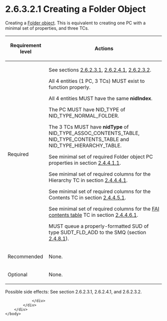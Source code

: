 <html dir="LTR" xmlns:mshelp="http://msdn.microsoft.com/mshelp" xmlns:ddue="http://ddue.schemas.microsoft.com/authoring/2003/5" xmlns:xlink="http://www.w3.org/1999/xlink" xmlns:tool="http://www.microsoft.com/tooltip">
    <head>
        <meta http-equiv="Content-Type" content="text/html; CHARSET=utf-8"></meta>
        <meta name="save" content="history"></meta>
        <title>2.6.3.2.1 Creating a Folder Object</title>
        <xml>
            <mshelp:toctitle title="2.6.3.2.1 Creating a Folder Object"></mshelp:toctitle>
            <mshelp:rltitle title="[MS-PST]: Creating a Folder Object"></mshelp:rltitle>
            <mshelp:keyword index="A" term="a5c8bcf8-706d-4db2-afc4-1f5cb239dc63"></mshelp:keyword>
            <mshelp:attr name="DCSext.ContentType" value="open specification"></mshelp:attr>
            <mshelp:attr name="AssetID" value="a5c8bcf8-706d-4db2-afc4-1f5cb239dc63"></mshelp:attr>
            <mshelp:attr name="TopicType" value="kbRef"></mshelp:attr>
            <mshelp:attr name="DCSext.Title" value="[MS-PST]: Creating a Folder Object" />
        </xml>
    </head>
    <body>
        <div id="header">
            <h1 class="heading">2.6.3.2.1 Creating a Folder Object</h1>
        </div>
        <div id="mainSection">
            <div id="mainBody">
                <div id="allHistory" class="saveHistory"></div>
                <div id="sectionSection0" class="section" name="collapseableSection">
                    

<p>Creating a <a href="08220cc9-69b1-4072-a2e7-2a0ff201d505.htm#gt_0682daa7-c1b8-419b-8a32-6048833d0b72">Folder
object</a>. This is equivalent to creating one PC with a minimal set of
properties, and three TCs.</p>

<table>
 <thead>
  <tr>
   <th>
   <p>Requirement level</p>
   </th>
   <th>
   <p><b><span>Actions</span></b></p>
   </th>
  </tr>
 </thead>
 <tr>
  <td>
  <p>Required</p>
  </td>
  <td>
  <p>See sections <a href="1e645de0-2291-457d-8e3b-3ae415a481ce.htm">2.6.2.3.1</a>, <a href="a3cafcd6-454a-46b4-a122-ebbda9ae56fb.htm">2.6.2.4.1</a>, <a href="06096284-9b6a-41ea-8bf2-6615bee0752e.htm">2.6.2.3.2</a>.</p>
  <p>All 4 entities (1 PC, 3 TCs) MUST exist to function
  properly.</p>
  <p>All 4 entities MUST have the same <b>nidIndex</b>.</p>
  <p>The PC MUST have NID_TYPE of NID_TYPE_NORMAL_FOLDER.</p>
  <p>The 3 TCs MUST have <b>nidType</b> of
  NID_TYPE_ASSOC_CONTENTS_TABLE, NID_TYPE_CONTENTS_TABLE and
  NID_TYPE_HIERARCHY_TABLE.</p>
  <p>See minimal set of required Folder object PC
  properties in section <a href="ec5b8b40-8b31-4612-88c8-510745f7ae80.htm">2.4.4.1.1</a>.</p>
  <p>See minimal set of required columns for the Hierarchy
  TC in section <a href="c08fb6cb-2d91-42e5-b70d-f3e4f9781a2a.htm">2.4.4.4.1</a>.</p>
  <p>See minimal set of required columns for the Contents
  TC in section <a href="f58e1ea9-b592-408d-b89e-53fd4cd6024b.htm">2.4.4.5.1</a>.</p>
  <p>See minimal set of required columns for the <a href="08220cc9-69b1-4072-a2e7-2a0ff201d505.htm#gt_d7d60068-8690-4d36-8dae-9d7f73dc77b9">FAI contents table</a> TC in
  section <a href="b2e619a0-6a9c-4101-9dcb-340ac41cf308.htm">2.4.4.6.1</a>.</p>
  <p>MUST queue a properly-formatted SUD of type SUDT_FLD_ADD
  to the SMQ (section <a href="feced5b5-714b-47e1-8ca0-a8aae53c2fe4.htm">2.4.8.1</a>).</p>
  </td>
 </tr>
 <tr>
  <td>
  <p>Recommended</p>
  </td>
  <td>
  <p>None.</p>
  </td>
 </tr>
 <tr>
  <td>
  <p>Optional</p>
  </td>
  <td>
  <p>None.</p>
  </td>
 </tr>
</table>

<p>Possible side effects: See section 2.6.2.3.1, 2.6.2.4.1, and
2.6.2.3.2. </p>


                </div>
            </div>
        </div>
    </body>
</html>